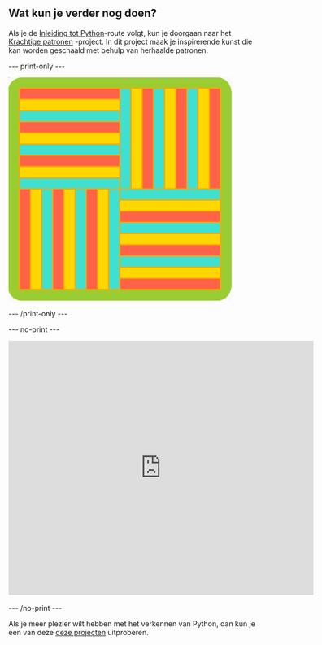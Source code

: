 ## Wat kun je verder nog doen?

Als je de [Inleiding tot Python](https://projects.raspberrypi.org/en/pathways/python-intro)-route volgt, kun je doorgaan naar het [Krachtige patronen](https://projects.raspberrypi.org/en/projects/powerful-patterns) -project. In dit project maak je inspirerende kunst die kan worden geschaald met behulp van herhaalde patronen.

--- print-only ---

![Een van de voorbeelden uit het Krachtige patronen project met gedraaide geometrische vormen.](images/kek-project.png)

--- /print-only ---

--- no-print ---

<iframe src="https://trinket.io/embed/python/81be7eb895?outputOnly=true&start=result" width="600" height="500" frameborder="0" marginwidth="0" marginheight="0" allowfullscreen> </iframe>


--- /no-print ---

Als je meer plezier wilt hebben met het verkennen van Python, dan kun je een van deze [deze projecten](https://projects.raspberrypi.org/en/projects?software%5B%5D=python) uitproberen.

